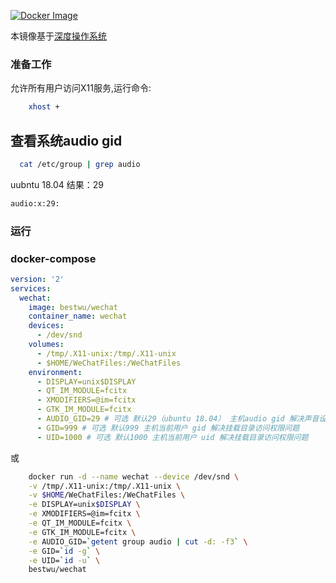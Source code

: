 [![Docker Image](https://img.shields.io/badge/docker%20image-available-green.svg)](https://hub.docker.com/r/bestwu/wechat/)

本镜像基于[深度操作系统](https://www.deepin.org/download/)

### 准备工作

允许所有用户访问X11服务,运行命令:

```bash
    xhost +
```

## 查看系统audio gid

```bash
  cat /etc/group | grep audio
```

uubntu 18.04 结果：29

```bash
audio:x:29:
```

### 运行

### docker-compose

```yml
version: '2'
services:
  wechat:
    image: bestwu/wechat
    container_name: wechat
    devices:
      - /dev/snd
    volumes:
      - /tmp/.X11-unix:/tmp/.X11-unix
      - $HOME/WeChatFiles:/WeChatFiles
    environment:
      - DISPLAY=unix$DISPLAY
      - QT_IM_MODULE=fcitx
      - XMODIFIERS=@im=fcitx
      - GTK_IM_MODULE=fcitx
      - AUDIO_GID=29 # 可选 默认29（ubuntu 18.04） 主机audio gid 解决声音设备访问权限问题
      - GID=999 # 可选 默认999 主机当前用户 gid 解决挂载目录访问权限问题
      - UID=1000 # 可选 默认1000 主机当前用户 uid 解决挂载目录访问权限问题
```

或

```bash
    docker run -d --name wechat --device /dev/snd \
    -v /tmp/.X11-unix:/tmp/.X11-unix \
    -v $HOME/WeChatFiles:/WeChatFiles \
    -e DISPLAY=unix$DISPLAY \
    -e XMODIFIERS=@im=fcitx \
    -e QT_IM_MODULE=fcitx \
    -e GTK_IM_MODULE=fcitx \
    -e AUDIO_GID=`getent group audio | cut -d: -f3` \
    -e GID=`id -g` \
    -e UID=`id -u` \
    bestwu/wechat
```
